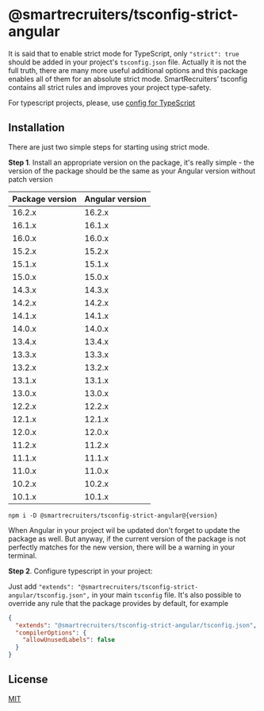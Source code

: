 # @smartrecruiters/tsconfig-strict-angular

It is said that to enable strict mode for TypeScript, only `"strict": true` should be added in your project's `tsconfig.json` file. Actually it is not the full truth, there are many more useful additional options and this package enables all of them for an absolute strict mode. SmartRecruiters’ tsconfig contains all strict rules and improves your project type-safety.

For typescript projects, please, use [config for TypeScript](https://www.npmjs.com/package/@smartrecruiters/tsconfig-strict)

## Installation

There are just two simple steps for starting using strict mode.

**Step 1**. Install an appropriate version on the package, it's really simple - the version of the package should be the same as your Angular version without patch version

| Package version | Angular version |
| --------------- | :-------------- |
| 16.2.x          | 16.2.x          |
| 16.1.x          | 16.1.x          |
| 16.0.x          | 16.0.x          |
| 15.2.x          | 15.2.x          |
| 15.1.x          | 15.1.x          |
| 15.0.x          | 15.0.x          |
| 14.3.x          | 14.3.x          |
| 14.2.x          | 14.2.x          |
| 14.1.x          | 14.1.x          |
| 14.0.x          | 14.0.x          |
| 13.4.x          | 13.4.x          |
| 13.3.x          | 13.3.x          |
| 13.2.x          | 13.2.x          |
| 13.1.x          | 13.1.x          |
| 13.0.x          | 13.0.x          |
| 12.2.x          | 12.2.x          |
| 12.1.x          | 12.1.x          |
| 12.0.x          | 12.0.x          |
| 11.2.x          | 11.2.x          |
| 11.1.x          | 11.1.x          |
| 11.0.x          | 11.0.x          |
| 10.2.x          | 10.2.x          |
| 10.1.x          | 10.1.x          |

```
npm i -D @smartrecruiters/tsconfig-strict-angular@{version}
```

When Angular in your project wil be updated don't forget to update the package as well. But anyway, if the current version of the package is not perfectly matches for the new version, there will be a warning in your terminal.

**Step 2**. Configure typescript in your project:

Just add `"extends": "@smartrecruiters/tsconfig-strict-angular/tsconfig.json",` in your main `tsconfig` file. It's also possible to override any rule that the package provides by default, for example

```json
{
  "extends": "@smartrecruiters/tsconfig-strict-angular/tsconfig.json",
  "compilerOptions": {
    "allowUnusedLabels": false
  }
}
```

## License

[MIT](LICENSE)
